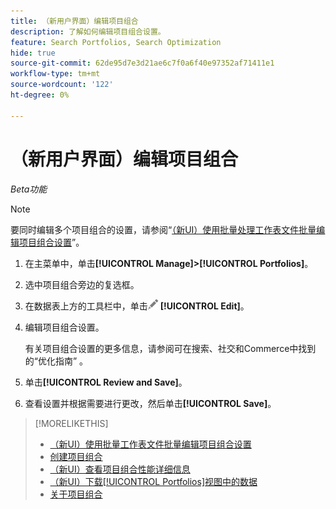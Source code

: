 ```yaml
---
title: （新用户界面）编辑项目组合
description: 了解如何编辑项目组合设置。
feature: Search Portfolios, Search Optimization
hide: true
source-git-commit: 62de95d7e3d21ae6c7f0a6f40e97352af71411e1
workflow-type: tm+mt
source-wordcount: '122'
ht-degree: 0%

---
```


# （新用户界面）编辑项目组合

*Beta功能*

>[!NOTE]
>
>要同时编辑多个项目组合的设置，请参阅“[（新UI）使用批量处理工作表文件批量编辑项目组合设置](portfolio-bulksheets.md)”。

1. 在主菜单中，单击&#x200B;**[!UICONTROL Manage]>[!UICONTROL Portfolios]**。

1. 选中项目组合旁边的复选框。

1. 在数据表上方的工具栏中，单击![编辑](/help/search-social-commerce/assets/edit.png "编辑") **[!UICONTROL Edit]**。

1. 编辑项目组合设置。

   有关项目组合设置的更多信息，请参阅可在搜索、社交和Commerce中找到的“优化指南” 。

1. 单击&#x200B;**[!UICONTROL Review and Save]**。

1. 查看设置并根据需要进行更改，然后单击&#x200B;**[!UICONTROL Save]**。

>[!MORELIKETHIS]
>
>* [（新UI）使用批量工作表文件批量编辑项目组合设置](portfolio-bulksheets.md)
>* [创建项目组合](portfolio-create.md)
>* [（新UI）查看项目组合性能详细信息](portfolio-details.md)
>* [（新UI）下载[!UICONTROL Portfolios]视图中的数据](portfolio-view-report.md)
>* [关于项目组合](portfolio-about.md)